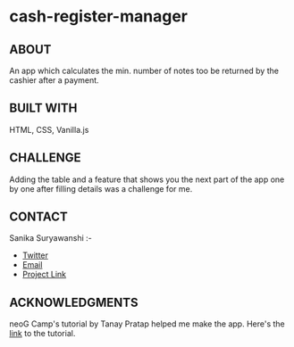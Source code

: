 # cash-register-manager

<h2>ABOUT</h2>
An app which calculates the min. number of notes too be returned by the cashier after a payment.

<h2>BUILT WITH</h2>
HTML, CSS, Vanilla.js

<h2>CHALLENGE</h2>
Adding the table and a feature that shows you the next part of the app one by one after filling details was a challenge for me.

<h2>CONTACT</h2>
Sanika Suryawanshi :- 
<ul>
  <li><a href="https://twitter.com/Sanika_0305">Twitter</a></li>

  <li><a href="mailto:sanikasuryawanshi0305@gmail.com">Email</a></li>

  <li><a href="https://replit.com/@SanikaSuryawans/How-well-do-you-know-Hollywood-music#index.js?embed=1&output=1%20add">Project Link</a></li>
</ul>

<h2>ACKNOWLEDGMENTS</h2> 
neoG Camp's tutorial by Tanay Pratap helped me make the app.
Here's the <a href="https://www.youtube.com/watch?v=oqpuG3-Pnvc">link</a> to the tutorial.
